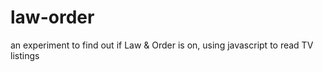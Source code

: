 # law-order
an experiment to find out if Law &amp; Order is on, using javascript to read TV listings
